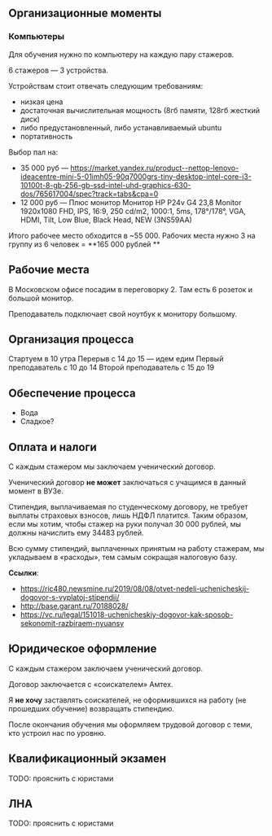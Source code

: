 ## Организационные моменты

### Компьютеры

Для обучения нужно по компьютеру на каждую пару стажеров.

6 стажеров — 3 устройства.

Устройствам стоит отвечать следующим требованиям:
- низкая цена
- достаточная вычислительная мощность (8гб памяти, 128гб жесткий диск)
- либо предустановленный, либо устанавливаемый ubuntu
- портативность

Выбор пал на:
- 35 000 руб — https://market.yandex.ru/product--nettop-lenovo-ideacentre-mini-5-01imh05-90q7000grs-tiny-desktop-intel-core-i3-10100t-8-gb-256-gb-ssd-intel-uhd-graphics-630-dos/765617004/spec?track=tabs&cpa=0
- 12 000 руб — Плюс монитор Монитор HP P24v G4 23,8 Monitor 1920x1080 FHD, IPS, 16:9, 250 cd/m2, 1000:1, 5ms, 178°/178°, VGA, HDMI, Tilt, Low Blue, Black Head, NEW (3NS59AA)

Итого рабочее место обходится в ~55 000. Рабочих места нужно 3 на группу из 6 человек = **165 000 рублей **

## Рабочие места

В Московском офисе посадим в переговорку 2. Там есть 6 розеток и большой монитор.

Преподаватель подключает свой ноутбук к монитору большому.

## Организация процесса

Стартуем в 10 утра
Перерыв с 14 до 15 — идем едим
Первый преподаватель с 10 до 14
Второй преподаватель с 15 до 19

## Обеспечение процесса

- Вода
- Сладкое?

## Оплата и налоги

С каждым стажером мы заключаем ученический договор.

Ученический договор **не может** заключаться с учащимся в данный момент в ВУЗе.

Стипендия, выплачиваемая по студенческому договору, не требует выплаты страховых взносов, лишь НДФЛ платится. Таким образом, если мы хотим, чтобы стажер на руки получал 30 000 рублей, мы должны начислить ему 34483 рублей.

Всю сумму стипендий, выплаченных принятым на работу стажерам, мы укладываем в «расходы», тем самым сокращая налоговую базу.

**Ссылки**:
- https://ric480.newsmine.ru/2019/08/08/otvet-nedeli-uchenicheskij-dogovor-s-vyplatoj-stipendii/
- http://base.garant.ru/70188028/
- https://vc.ru/legal/151018-uchenicheskiy-dogovor-kak-sposob-sekonomit-razbiraem-nyuansy

## Юридическое оформление

С каждым стажером заключаем ученический договор.

Договор заключается с «соискателем» Амтех.

Я **не хочу** заставлять соискателей, не оформившихся на работу (не прошедших обучение) возвращать стипендию.

После окончания обучения мы оформляем трудовой договор с теми, кто устроил нас по уровню.

## Квалификационный экзамен

TODO: прояснить с юристами

## ЛНА

TODO: прояснить с юристами


